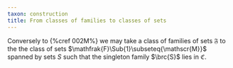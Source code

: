 ```yaml
---
taxon: construction
title: From classes of families to classes of sets
---
```


Conversely to {%cref 002M%} we may take a class of families of sets $\mathfrak{F}$ to the the class of sets $\mathfrak{F}\Sub{1}\subseteq{\mathscr{M}}$ spanned by sets $S$ such that the singleton family $\brc{S}$ lies in $\mathfrak{C}$.

